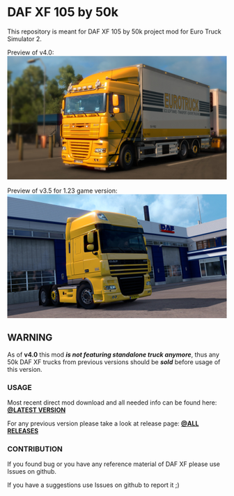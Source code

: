 # DAF XF 105 by 50k

This repository is meant for DAF XF 105 by 50k project mod for Euro Truck Simulator 2.

Preview of v4.0:
![](/preview/daf_v4_0.jpg?raw=true "DAF XF preview")

Preview of v3.5 for 1.23 game version:
![](/preview/daf_garage_preview_2.jpg?raw=true "DAF XF preview 1.23")

## WARNING

As of **v4.0** this mod ***is not featuring standalone truck anymore***, thus any 50k DAF XF trucks from previous versions should be ***sold*** before usage of this version.

### USAGE

Most recent direct mod download and all needed info can be found here: **[@LATEST VERSION](../../releases/latest)**

For any previous version please take a look at release page: **[@ALL RELEASES](../../releases)**

### CONTRIBUTION

If you found bug or you have any reference material of DAF XF please use Issues on github.

If you have a suggestions use Issues on github to report it ;)
